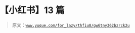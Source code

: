# 【小红书】13 篇

> 原文：[`www.yuque.com/for_lazy/thfiu8/gw6tny362bzrck2u`](https://www.yuque.com/for_lazy/thfiu8/gw6tny362bzrck2u)



